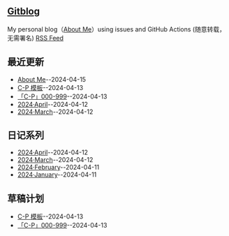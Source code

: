 ## [Gitblog](https://github.com/bingdu748/c_d-project)
My personal blog（[About Me](https://github.com/yihong0618/gitblog/issues/282)）using issues and GitHub Actions (随意转载，无需署名)
[RSS Feed](https://raw.githubusercontent.com/bingdu748/c_d-project/master/feed.xml)

## 最近更新
- [About Me](https://github.com/bingdu748/c_d-project/issues/7)--2024-04-15
- [C-P 模板](https://github.com/bingdu748/c_d-project/issues/6)--2024-04-13
- [「C-P」000-999](https://github.com/bingdu748/c_d-project/issues/5)--2024-04-13
- [2024·April](https://github.com/bingdu748/c_d-project/issues/4)--2024-04-12
- [2024·March](https://github.com/bingdu748/c_d-project/issues/3)--2024-04-12
## 日记系列
- [2024·April](https://github.com/bingdu748/c_d-project/issues/4)--2024-04-12
- [2024·March](https://github.com/bingdu748/c_d-project/issues/3)--2024-04-12
- [2024·February](https://github.com/bingdu748/c_d-project/issues/2)--2024-04-11
- [2024·January](https://github.com/bingdu748/c_d-project/issues/1)--2024-04-11
## 草稿计划
- [C-P 模板](https://github.com/bingdu748/c_d-project/issues/6)--2024-04-13
- [「C-P」000-999](https://github.com/bingdu748/c_d-project/issues/5)--2024-04-13
